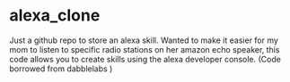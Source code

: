 # alexa_clone
Just a github repo to store an alexa skill. Wanted to make it easier for my mom to listen to specific radio stations on her amazon echo speaker, this code allows you to create skills using the alexa developer console. (Code borrowed from dabblelabs )
